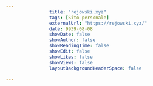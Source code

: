 ---
                title: "rejowski.xyz"
                tags: [Sito personale]
                externalUrl: "https://rejowski.xyz/"
                date: 9939-08-08
                showDate: false
                showAuthor: false
                showReadingTime: false
                showEdit: false
                showLikes: false
                showViews: false
                layoutBackgroundHeaderSpace: false
                ---

